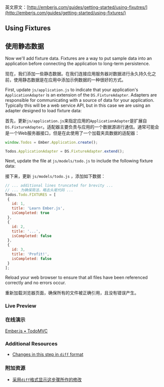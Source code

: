 英文原文：[http://emberjs.com/guides/getting-started/using-fixutres/](http://emberjs.com/guides/getting-started/using-fixtures/)

## Using Fixtures

## 使用静态数据

Now we'll add fixture data. Fixtures are a way to put sample data into an application before connecting the application to long-term persistence.

现在，我们添加一些静态数据。在我们连接应用服务器对数据进行永久持久化之前，使用静态数据是在应用中添加示例数据的一种很好的方式。

First, update `js/application.js` to indicate that your application's `ApplicationAdapter`
is an extension of the `DS.FixtureAdapter`. Adapters are responsible for communicating with a source of data for your application. Typically this will be a web service API, but in this case we are using an adapter designed to load fixture data:

首先，更新`js/application.js`来指定应用的`ApplicationAdapter`是扩展自`DS.FixtureAdapter`。适配器主要负责与应用的一个数据源进行通信。通常可能会是一个Web服务器接口，但是在此使用了一个加载夹具数据的适配器：

```javascript
window.Todos = Ember.Application.create();

Todos.ApplicationAdapter = DS.FixtureAdapter.extend();
```


Next, update the file at `js/models/todo.js` to include the following fixture data:

接下来，更新 `js/models/todo.js` ，添加如下数据：

```javascript
// ... additional lines truncated for brevity ...
// ... 为确保简洁，略去头尾代码 ...
Todos.Todo.FIXTURES = [
 {
   id: 1,
   title: 'Learn Ember.js',
   isCompleted: true
 },
 {
   id: 2,
   title: '...',
   isCompleted: false
 },
 {
   id: 3,
   title: 'Profit!',
   isCompleted: false
 }
];
```

Reload your web browser to ensure that all files have been referenced correctly and no errors occur.

重新加载浏览器页面，确保所有的文件被正确引用，且没有错误产生。

### Live Preview
### 在线演示
<a class="jsbin-embed" href="http://jsbin.com/Ovuw/1/embed?live">Ember.js • TodoMVC</a><script src="http://static.jsbin.com/js/embed.js"></script>

### Additional Resources

  * [Changes in this step in `diff` format](https://github.com/emberjs/quickstart-code-sample/commit/a586fc9de92cad626ea816e9bb29445525678098)

### 附加资源

  * [采用`diff`格式显示这步骤所作的修改](https://github.com/emberjs/quickstart-code-sample/commit/a586fc9de92cad626ea816e9bb29445525678098)
